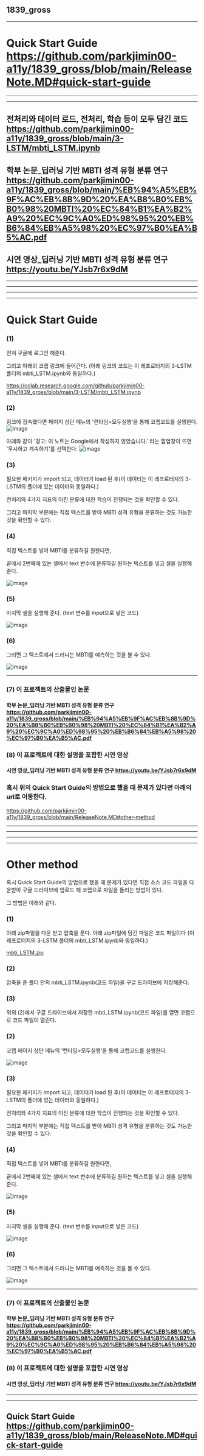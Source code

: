 1839_gross
---------------------------------------------------------
--------------------------------------------------------
# Quick Start Guide https://github.com/parkjimin00-a11y/1839_gross/blob/main/ReleaseNote.MD#quick-start-guide

---------------------------------------------------
-------------------------------------------------

## 전처리와 데이터 로드, 전처리, 학습 등이 모두 담긴 코드 https://github.com/parkjimin00-a11y/1839_gross/blob/main/3-LSTM/mbti_LSTM.ipynb

## 학부 논문_딥러닝 기반 MBTI 성격 유형 분류 연구 https://github.com/parkjimin00-a11y/1839_gross/blob/main/%EB%94%A5%EB%9F%AC%EB%8B%9D%20%EA%B8%B0%EB%B0%98%20MBTI%20%EC%84%B1%EA%B2%A9%20%EC%9C%A0%ED%98%95%20%EB%B6%84%EB%A5%98%20%EC%97%B0%EA%B5%AC.pdf

## 시연 영상_딥러닝 기반 MBTI 성격 유형 분류 연구 https://youtu.be/YJsb7r6x9dM

-------------------------------------------------

-------------------------------------------------

-------------------------------------------------

-------------------------------------------------


# Quick Start Guide


### (1) 
먼저 구글에 로그인 해준다. 

그리고 아래의 코랩 링크에 들어간다. (아래 링크의 코드는 이 레프로터지의 3-LSTM 폴더의 mbti_LSTM.ipynb와 동일하다.)

https://colab.research.google.com/github/parkjimin00-a11y/1839_gross/blob/main/3-LSTM/mbti_LSTM.ipynb

### (2)
링크에 접속했다면 페이지 상단 메뉴의 '런타임>모두실행'을 통해 코랩코드를 실행한다.
![image](https://user-images.githubusercontent.com/90343909/172838896-f73cab15-cace-471b-aabe-7e814f40456b.png)


아래와 같이 '경고: 이 노트는 Google에서 작성하지 않았습니다.' 라는 팝업창이 뜨면 '무시하고 계속하기'를 선택한다.
![image](https://user-images.githubusercontent.com/90343909/172838273-63ceb803-906b-4fcb-8abf-3d59d7f75a45.png)

### (3) 
필요한 패키지가 import 되고, 데이터가 load 된 후(이 데이터는 이 레프로터지의 3-LSTM의 폴더에 있는 데이터와 동일하다.) 

전처리와 4가지 지표의 이진 분류에 대한 학습이 진행되는 것을 확인할 수 있다.

그리고 마지막 부분에는 직접 텍스트를 받아 MBTI 성격 유형을 분류하는 것도 가능한 것을 확인할 수 있다.

### (4) 
직접 텍스트를 넣어 MBTI를 분류하길 원한다면, 
   
   끝에서 2번째에 있는 셀에서 text 변수에 분류하길 원하는 텍스트를 넣고 셀을 실행해 준다.

![image](https://user-images.githubusercontent.com/90343909/172704181-3031e1ff-9f8c-448c-a495-b387a6637988.png)



### (5) 
마지막 셀을 실행해 준다. (text 변수를 input으로 넣은 코드)

![image](https://user-images.githubusercontent.com/90343909/172704350-206fb1eb-4085-4ea4-9362-cd85fb9990a1.png)




### (6) 
그러면 그 텍스트에서 드러나는 MBTI를 예측하는 것을 볼 수 있다.

![image](https://user-images.githubusercontent.com/90343909/172704489-aca5aa55-ef04-4af2-8a26-9d44e87fc1d7.png)

----------------
### (7) 이 프로젝트의 산출물인 논문
#### 학부 논문_딥러닝 기반 MBTI 성격 유형 분류 연구 https://github.com/parkjimin00-a11y/1839_gross/blob/main/%EB%94%A5%EB%9F%AC%EB%8B%9D%20%EA%B8%B0%EB%B0%98%20MBTI%20%EC%84%B1%EA%B2%A9%20%EC%9C%A0%ED%98%95%20%EB%B6%84%EB%A5%98%20%EC%97%B0%EA%B5%AC.pdf

### (8) 이 프로젝트에 대한 설명을 포함한 시연 영상
#### 시연 영상_딥러닝 기반 MBTI 성격 유형 분류 연구 https://youtu.be/YJsb7r6x9dM


### 혹시 위의 Quick Start Guide의 방법으로 했을 때 문제가 있다면 아래의 url로 이동한다. 

https://github.com/parkjimin00-a11y/1839_gross/blob/main/ReleaseNote.MD#other-method

------------------------------------------------------------------------------------------------------------------

------------------------------------------------------------------------------------------------------------------

------------------------------------------------------------------------------------------------------------------

------------------------------------------------------------------------------------------------------------------



# Other method

혹시 Quick Start Guide의 방법으로 했을 때 문제가 있다면 직접 소스 코드 파일을 다운받아 구글 드라이브에 업로드 해 코랩으로 파일을 돌리는 방법이 있다.

그 방법은 아래와 같다.

### (1) 
아래 zip파일을 다운 받고 압축을 푼다. 아래 zip파일에 담긴 파일은 코드 파일이다 (이 레프로터지의 3-LSTM 폴더의 mbti_LSTM.ipynb와 동일하다.)

[mbti_LSTM.zip](https://github.com/parkjimin00-a11y/1839_gross/files/8864295/mbti_LSTM.zip)

### (2) 
압축을 푼 폴더 안의 mbti_LSTM.ipynb(코드 파일)을 구글 드라이브에 저장해준다.

### (3) 
위의 (2)에서 구글 드라이브에서 저장한 mbti_LSTM.ipynb(코드 파일)를 열면 코랩으로 코드 파일이 열린다.

### (2)
코랩 페이지 상단 메뉴의 '런타임>모두실행'을 통해 코랩코드를 실행한다.

![image](https://user-images.githubusercontent.com/90343909/172838896-f73cab15-cace-471b-aabe-7e814f40456b.png)

### (3) 
필요한 패키지가 import 되고, 데이터가 load 된 후(이 데이터는 이 레프로터지의 3-LSTM의 폴더에 있는 데이터와 동일하다.) 

전처리와 4가지 지표의 이진 분류에 대한 학습이 진행되는 것을 확인할 수 있다.

그리고 마지막 부분에는 직접 텍스트를 받아 MBTI 성격 유형을 분류하는 것도 가능한 것을 확인할 수 있다.

### (4) 
직접 텍스트를 넣어 MBTI를 분류하길 원한다면, 
   
   끝에서 2번째에 있는 셀에서 text 변수에 분류하길 원하는 텍스트를 넣고 셀을 실행해 준다.

![image](https://user-images.githubusercontent.com/90343909/172704181-3031e1ff-9f8c-448c-a495-b387a6637988.png)



### (5) 
마지막 셀을 실행해 준다. (text 변수를 input으로 넣은 코드)

![image](https://user-images.githubusercontent.com/90343909/172704350-206fb1eb-4085-4ea4-9362-cd85fb9990a1.png)




### (6) 
그러면 그 텍스트에서 드러나는 MBTI를 예측하는 것을 볼 수 있다.

![image](https://user-images.githubusercontent.com/90343909/172704489-aca5aa55-ef04-4af2-8a26-9d44e87fc1d7.png)

----------------
### (7) 이 프로젝트의 산출물인 논문
#### 학부 논문_딥러닝 기반 MBTI 성격 유형 분류 연구 https://github.com/parkjimin00-a11y/1839_gross/blob/main/%EB%94%A5%EB%9F%AC%EB%8B%9D%20%EA%B8%B0%EB%B0%98%20MBTI%20%EC%84%B1%EA%B2%A9%20%EC%9C%A0%ED%98%95%20%EB%B6%84%EB%A5%98%20%EC%97%B0%EA%B5%AC.pdf


### (8) 이 프로젝트에 대한 설명을 포함한 시연 영상
#### 시연 영상_딥러닝 기반 MBTI 성격 유형 분류 연구 https://youtu.be/YJsb7r6x9dM


--------------------------------------------------------
---------------------------------------------------------

## Quick Start Guide https://github.com/parkjimin00-a11y/1839_gross/blob/main/ReleaseNote.MD#quick-start-guide
